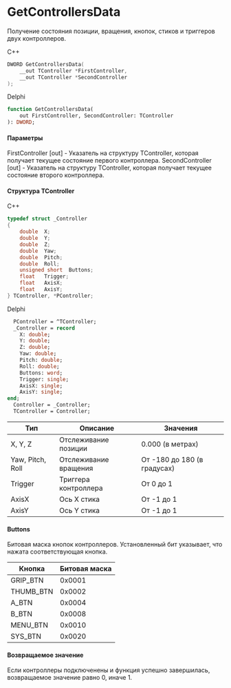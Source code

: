 ﻿# GetControllersData
Получение состояния позиции, вращения, кнопок, стиков и триггеров двух контроллеров.

С++
```c
DWORD GetControllersData(
	__out TController *FirstController,
	__out TController *SecondController
);
```

Delphi
```pascal
function GetControllersData(
	out FirstController, SecondController: TController
): DWORD;
```

#### Параметры
FirstController [out] - Указатель на структуру TController, которая получает текущее состояние первого контроллера.
SecondController [out] - Указатель на структуру TController, которая получает текущее состояние второго контроллера.

#### Структура TController
C++
```c
typedef struct _Controller
{
	double	X;
	double	Y;
	double	Z;
	double	Yaw;
	double	Pitch;
	double	Roll;
	unsigned short	Buttons;
	float	Trigger;
	float	AxisX;
	float	AxisY;
} TController, *PController;
```

Delphi
```pascal
  PController = ^TController;
  _Controller = record
    X: double;
    Y: double;
    Z: double;
    Yaw: double;
    Pitch: double;
    Roll: double;
    Buttons: word;
    Trigger: single;
    AxisX: single;
    AxisY: single;
end;
  Controller = _Controller;
  TController = Controller;
```

| Тип | Описание | Значения |
| ------------- | ------------- | ------------- |
| X, Y, Z | Отслеживание позиции | 0.000 (в метрах) |
| Yaw, Pitch, Roll | Отслеживание вращения | От -180 до 180 (в градусах) |
| Trigger | Триггера контроллера | От 0 до 1 |
| AxisX | Ось X стика | От -1 до 1 |
| AxisY | Ось Y стика | От -1 до 1 |

#### Buttons
Битовая маска кнопок контроллеров. Установленный бит указывает, что нажата соответствующая кнопка. 

| Кнопка | Битовая маска |
| ------------- | ------------- |
| GRIP_BTN | 0x0001  |
| THUMB_BTN | 0x0002  |
| A_BTN | 0x0004  |
| B_BTN | 0x0008  |
| MENU_BTN | 0x0010  |
| SYS_BTN | 0x0020  |

#### Возвращаемое значение
Если контроллеры подключенены и функция успешно завершилась, возвращаемое значение равно 0, иначе 1.